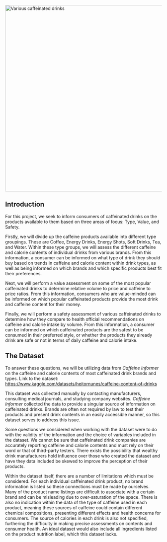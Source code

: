 <img src="https://i.insider.com/594982e6e592ed32008b5ada?width=1136&format=jpeg" alt="Various caffeinated drinks" width="600"/>

## Introduction

For this project, we seek to inform consumers of caffeinated drinks on the products available to them based on three areas of focus: Type, Value, and Safety.

Firstly, we will divide up the caffeine products available into different type groupings. These are Coffee, Energy Drinks, Energy Shots, Soft Drinks, Tea, and Water. Within these type groups, we will assess the different caffeine and calorie contents of individual drinks from various brands. From this information, a consumer can be informed on what type of drink they should buy based on trends in caffeine and calorie content within drink types, as well as being informed on which brands and which specific products best fit their preferences.

Next, we will perform a value assessment on some of the most popular caffeinated drinks to determine relative volume to price and caffeine to price ratios. From this information, consumers who are value-minded can be informed on which popular caffeinated products provide the most drink and caffeine content for their money.

Finally, we will perform a safety assessment of various caffeinated drinks to determine how they compare to health official recommendations on caffeine and calorie intake by volume. From this information, a consumer can be informed on which caffeinated products are the safest to be consumed in their preferred style, or whether the products they already drink are safe or not in terms of daily caffeine and calorie intake.


## The Dataset

To answer these questions, we will be utilizing data from *Caffeine Informer* on the caffeine and calorie contents of most caffeinated drink brands and types. Link to the dataset: https://www.kaggle.com/datasets/heitornunes/caffeine-content-of-drinks

This dataset was collected manually by contacting manufacturers, consulting medical journals, and studying company websites. *Caffeine Informer* collected the data to provide a singular source of information on caffeinated drinks. Brands are often not required by law to test their products and present drink contents in an easily accessible manner, so this dataset serves to address this issue.

Some questions we considered when working with the dataset were to do with the validity of the information and the choice of variables included in the dataset. We cannot be sure that caffeinated drink companies are accurately reporting caffeine and calorie contents and must rely on their word or that of third-party testers. There exists the possibility that wealthy drink manufacturers hold influence over those who created the dataset and have they data included be skewed to improve the perception of their products.

Within the dataset itself, there are a number of limitations which must be considered. For each individual caffeinated drink product, no brand information is listed so these connections must be made by ourselves. Many of the product name listings are difficult to associate with a certain brand and can be misleading due to over-saturation of the space. There is also no indication within the data of the type of caffeine used in each product, meaning these sources of caffeine could contain different chemical compositions, presenting different effects and health concerns for consumers. The source of calories in each drink is also not specified, furthering the difficulty in making precise assessments on contents and consumer health. An ideal dataset would also include all ingredients listed on the product nutrition label, which this dataset lacks.